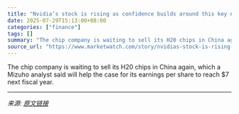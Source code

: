```yaml
---
title: "Nvidia’s stock is rising as confidence builds around this key number"
date: 2025-07-29T15:13:00+08:00
categories: ["finance"]
tags: []
summary: "The chip company is waiting to sell its H20 chips in China again, which a Mizuho analyst said will help the case for its earnings per share to reach $7 next fiscal year."
source_url: "https://www.marketwatch.com/story/nvidias-stock-is-rising-as-confidence-builds-around-this-key-number-e35b2176?mod=mw_rss_topstories"
---
```


The chip company is waiting to sell its H20 chips in China again, which a Mizuho analyst said will help the case for its earnings per share to reach $7 next fiscal year.

---

*来源: [原文链接](https://www.marketwatch.com/story/nvidias-stock-is-rising-as-confidence-builds-around-this-key-number-e35b2176?mod=mw_rss_topstories)*
